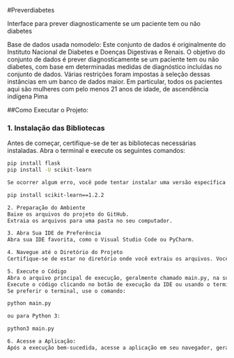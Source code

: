#Preverdiabetes

Interface para prever diagnosticamente se um paciente tem ou não diabetes

Base de dados usada nomodelo: Este conjunto de dados é originalmente do Instituto Nacional de Diabetes e Doenças Digestivas e Renais. O objetivo do conjunto de dados é prever diagnosticamente se um paciente tem ou não diabetes, com base em determinadas medidas de diagnóstico incluídas no conjunto de dados. Várias restrições foram impostas à seleção dessas instâncias em um banco de dados maior. Em particular, todos os pacientes aqui são mulheres com pelo menos 21 anos de idade, de ascendência indígena Pima

##Como Executar o Projeto:

### 1. Instalação das Bibliotecas
Antes de começar, certifique-se de ter as bibliotecas necessárias instaladas. Abra o terminal e execute os seguintes comandos:

```bash
pip install flask
pip install -U scikit-learn

Se ocorrer algum erro, você pode tentar instalar uma versão específica do scikit-learn:

pip install scikit-learn==1.2.2

2. Preparação do Ambiente
Baixe os arquivos do projeto do GitHub.
Extraia os arquivos para uma pasta no seu computador.

3. Abra Sua IDE de Preferência
Abra sua IDE favorita, como o Visual Studio Code ou PyCharm.

4. Navegue até o Diretório do Projeto
Certifique-se de estar no diretório onde você extraiu os arquivos. Você pode usar o terminal integrado da sua IDE ou o terminal do sistema operacional.

5. Execute o Código
Abra o arquivo principal de execução, geralmente chamado main.py, na sua IDE.
Execute o código clicando no botão de execução da IDE ou usando o terminal integrado.
Se preferir o terminal, use o comando:

python main.py

ou para Python 3:

python3 main.py

6. Acesse a Aplicação:
Após a execução bem-sucedida, acesse a aplicação em seu navegador, geralmente em http://localhost:5000.








